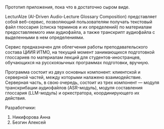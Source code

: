Прототип приложения, пока что в достаточно сыром виде.

LecturAIze (AI-Driven Audio-Lecture Glossary Composition) представляет собой веб-сервис, позволяющий пользователям получать текстовый файл глоссария (списка терминов и их определений) по материалам предоставляемого ими аудиофайла, а также транскрипт аудиофайла с выделенными в нем определениями.

Сервис предназначен для облегчения работы преподавательского состава ЦИИЯ ИТМО, на текущий момент занимающихся подготовкой глоссариев по материалам лекций для студентов-иностранцев, обучающихся на русскоязычных программах подготовки, вручную. 

Программа состоит из двух основных компонент: клиентской и серверной частей, между которыми налажено взаимодействие. Серверная часть, в свою очередь, состоит из трех компонент — модуля транскрибации аудиофайлов (ASR-модуль), модуля составления глоссария (LLM-модуль) и оркестратора, координирующего их действия.

Разработчики:
1. Никифорова Анна
2. Безгин Алексей
